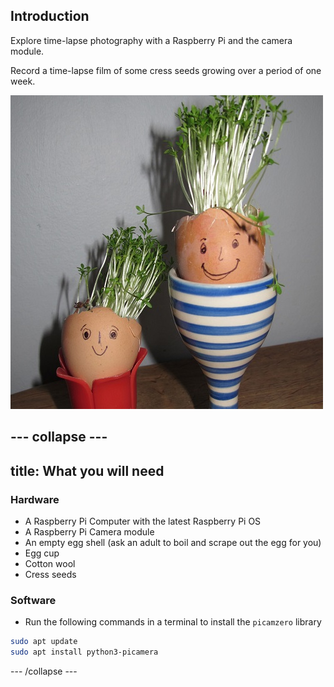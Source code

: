 ## Introduction

Explore time-lapse photography with a Raspberry Pi and the camera module.

Record a time-lapse film of some cress seeds growing over a period of one week.

![Two halved eggs with cress growing in them. Faces have been drawn on the egg so that the cress looks like hair.](images/cover.jpg)

--- collapse ---
---
title: What you will need
---
### Hardware

+ A Raspberry Pi Computer with the latest Raspberry Pi OS
+ A Raspberry Pi Camera module
+ An empty egg shell (ask an adult to boil and scrape out the egg for you)
+ Egg cup 
+ Cotton wool
+ Cress seeds

### Software

+ Run the following commands in a terminal to install the `picamzero` library

```bash
sudo apt update 
sudo apt install python3-picamera
```

--- /collapse ---


